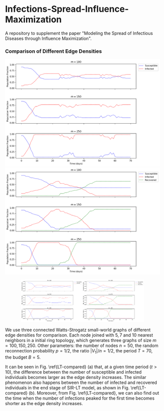 # Infections-Spread-Influence-Maximization
A repository to supplement the paper "Modeling the Spread of Infectious Diseases through Influence Maximization".

### Comparison of Different Edge Densities

![SIS-LT model](https://github.com/omegayao/Infections-Spread-Influence-Maximization/blob/main/Figures/SIS_compared.png "SIS-LT model")![SIR-LT model](https://github.com/omegayao/Infections-Spread-Influence-Maximization/blob/main/Figures/SIR_compared.png "SIR-LT model")

<center class="half">    
<img src="https://github.com/omegayao/Infections-Spread-Influence-Maximization/blob/main/Figures/SIS_compared.png" width="200" alt="SIS-LT model"/><img src="https://github.com/omegayao/Infections-Spread-Influence-Maximization/blob/main/Figures/SIR_compared.png" width="200" alt="SIR-LT model"/>
</center>



We use three connected Watts-Strogatz small-world graphs of different edge densities for comparison. Each node joined with $5,7$ and $10$ nearest neighbors in a initial ring topology, which generates three graphs of size $m =100, 150, 250$. Other parameters: the number of nodes $n = 50$, the random reconnection probability $p=1/2$, the ratio $|V_1|/n = 1/2$, the period $T=70$, the budget $B =5$. 

It can be seen in Fig. \ref{LT-compared} (a) that, at a given time period ($t>10$), the difference between the number of susceptible and infected individuals becomes larger as the edge density increases. The similar phenomenon also happens between the number of infected and recovered individuals in the end stage of SIR-LT model, as shown in Fig. \ref{LT-compared} (b). Moreover, from Fig. \ref{LT-compared}, we can also find out the time when the number of infections peaked for the first time becomes shorter as the edge density increases.
